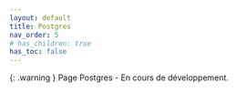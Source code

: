 ```yaml
---
layout: default
title: Postgres
nav_order: 5
# has_children: true
has_toc: false
---
```


{: .warning }
Page Postgres - En cours de développement.
